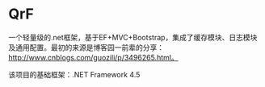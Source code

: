 # QrF
一个轻量级的.net框架，基于EF+MVC+Bootstrap，集成了缓存模块、日志模块及通用配置。最初的来源是博客园一前辈的分享：http://www.cnblogs.com/guozili/p/3496265.html。

该项目的基础框架：.NET Framework 4.5
